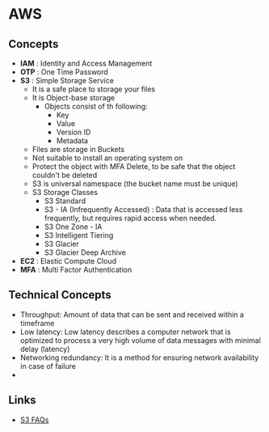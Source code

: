 # AWS

## Concepts
- **IAM** : Identity and Access Management
- **OTP** : One Time Password
- **S3** : Simple Storage Service
  - It is a safe place to storage your files
  - It is Object-base storage
    - Objects consist of th following:
      - Key
      - Value
      - Version ID
      - Metadata
  - Files are storage in Buckets
  - Not suitable to install an operating system on
  - Protect the object with MFA Delete, to be safe that the object couldn't be deleted
  - S3 is universal namespace (the bucket name must be unique)
  - S3 Storage Classes
    - S3 Standard
    - S3 - IA (Infrequently Accessed) : Data that is accessed less frequently, but requires rapid access when needed.
    - S3 One Zone - IA
    - S3 Intelligent Tiering
    - S3 Glacier
    - S3 Glacier Deep Archive
- **EC2** : Elastic Compute Cloud
- **MFA** : Multi Factor Authentication

## Technical Concepts
- Throughput: Amount of data that can be sent and received within a timeframe
- Low latency: Low latency describes a computer network that is optimized to process a very high volume of data messages with minimal delay (latency)
- Networking redundancy: It is a method for ensuring network availability in case of failure
- 

## Links
- [S3 FAQs](https://aws.amazon.com/s3/faqs/)
